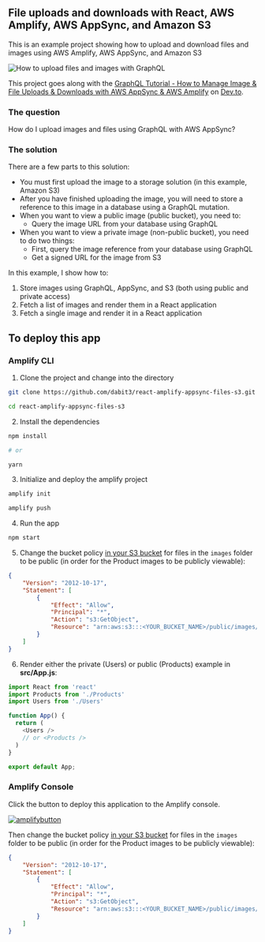 ## File uploads and downloads with React, AWS Amplify, AWS AppSync, and Amazon S3

This is an example project showing how to upload and download files and images using AWS Amplify, AWS AppSync, and Amazon S3

![How to upload files and images with GraphQL](header.jpg)

This project goes along with the [GraphQL Tutorial - How to Manage Image & File Uploads & Downloads with AWS AppSync & AWS Amplify](https://dev.to/dabit3/graphql-tutorial-how-to-manage-image-file-uploads-downloads-with-aws-appsync-aws-amplify-hga) on [Dev.to](https://dev.to/).

### The question

How do I upload images and files using GraphQL with AWS AppSync?

### The solution

There are a few parts to this solution:

* You must first upload the image to a storage solution (in this example, Amazon S3)
* After you have finished uploading the image, you will need to store a reference to this image in a database using a GraphQL mutation.
* When you want to view a public image (public bucket), you need to:
  * Query the image URL from your database using GraphQL
* When you want to view a private image (non-public bucket), you need to do two things:
  * First, query the image reference from your database using GraphQL
  * Get a signed URL for the image from S3

In this example, I show how to:

1. Store images using GraphQL, AppSync, and S3 (both using public and private access)
2. Fetch a list of images and render them in a React application
2. Fetch a single image and render it in a React application

## To deploy this app

### Amplify CLI

1. Clone the project and change into the directory

```sh
git clone https://github.com/dabit3/react-amplify-appsync-files-s3.git

cd react-amplify-appsync-files-s3
```

2. Install the dependencies

```sh
npm install

# or

yarn
```

3. Initialize and deploy the amplify project

```sh
amplify init

amplify push
```

4. Run the app

```sh
npm start
```

5. Change the bucket policy [in your S3 bucket](https://s3.console.aws.amazon.com/s3/home) for files in the `images` folder to be public (in order for the Product images to be publicly viewable):

```json
{
    "Version": "2012-10-17",
    "Statement": [
        {
            "Effect": "Allow",
            "Principal": "*",
            "Action": "s3:GetObject",
            "Resource": "arn:aws:s3:::<YOUR_BUCKET_NAME>/public/images/*"
        }
    ]
}
```

6. Render either the private (Users) or public (Products) example in __src/App.js__:

```javascript
import React from 'react'
import Products from './Products'
import Users from './Users'

function App() {
  return (
    <Users />
    // or <Products />
  )
}

export default App;

```

### Amplify Console

Click the button to deploy this application to the Amplify console.

[![amplifybutton](https://oneclick.amplifyapp.com/button.svg)](https://console.aws.amazon.com/amplify/home#/deploy?repo=https://github.com/dabit3/react-amplify-appsync-files-s3)

Then change the bucket policy [in your S3 bucket](https://s3.console.aws.amazon.com/s3/home) for files in the `images` folder to be public (in order for the Product images to be publicly viewable):

```json
{
    "Version": "2012-10-17",
    "Statement": [
        {
            "Effect": "Allow",
            "Principal": "*",
            "Action": "s3:GetObject",
            "Resource": "arn:aws:s3:::<YOUR_BUCKET_NAME>/public/images/*"
        }
    ]
}
```
